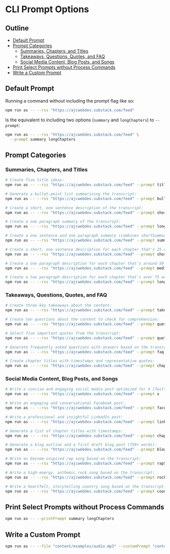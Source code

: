 # CLI Prompt Options

## Outline

- [Default Prompt](#default-prompt)
- [Prompt Categories](#prompt-categories)
  - [Summaries, Chapters, and Titles](#summaries-chapters-and-titles)
  - [Takeaways, Questions, Quotes, and FAQ](#takeaways-questions-quotes-and-faq)
  - [Social Media Content, Blog Posts, and Songs](#social-media-content-blog-posts-and-songs)
- [Print Select Prompts without Process Commands](#print-select-prompts-without-process-commands)
- [Write a Custom Prompt](#write-a-custom-prompt)

## Default Prompt

Running a command without including the prompt flag like so:

```bash
npm run as -- --rss "https://ajcwebdev.substack.com/feed"
```

Is the equivalent to including two options (`summary` and `longChapters`) to `--prompt`:

```bash
npm run as -- --rss "https://ajcwebdev.substack.com/feed" \
  --prompt summary longChapters
```

## Prompt Categories

### Summaries, Chapters, and Titles

```bash
# Create five title ideas:
npm run as -- --rss "https://ajcwebdev.substack.com/feed" --prompt titles

# Generate a bullet-point list summarizing the transcript:
npm run as -- --rss "https://ajcwebdev.substack.com/feed" --prompt bulletPoints

# Create a short, one sentence description of the transcript:
npm run as -- --rss "https://ajcwebdev.substack.com/feed" --prompt shortSummary

# Create a one paragraph summary of the transcript:
npm run as -- --rss "https://ajcwebdev.substack.com/feed" --prompt longSummary

# Create a one sentence and one paragraph summary (combines shortSummary and longSummary):
npm run as -- --rss "https://ajcwebdev.substack.com/feed" --prompt summary

# Create a short, one sentence description for each chapter that's 25 words or shorter.
npm run as -- --rss "https://ajcwebdev.substack.com/feed" --prompt shortChapters

# Create a one paragraph description for each chapter that's around 50 words.
npm run as -- --rss "https://ajcwebdev.substack.com/feed" --prompt mediumChapters

# Create a two paragraph description for each chapter that's over 75 words.
npm run as -- --rss "https://ajcwebdev.substack.com/feed" --prompt longChapters
```

### Takeaways, Questions, Quotes, and FAQ

```bash
# Create three key takeaways about the content:
npm run as -- --rss "https://ajcwebdev.substack.com/feed" --prompt takeaways

# Create ten questions about the content to check for comprehension:
npm run as -- --rss "https://ajcwebdev.substack.com/feed" --prompt questions

# Select five important quotes from the transcript:
npm run as -- --rss "https://ajcwebdev.substack.com/feed" --prompt quotes

# Generate frequently asked questions with answers based on the transcript:
npm run as -- --rss "https://ajcwebdev.substack.com/feed" --prompt faq

# Create chapter titles with timestamps and representative quotes:
npm run as -- --rss "https://ajcwebdev.substack.com/feed" --prompt chapterTitlesAndQuotes
```

### Social Media Content, Blog Posts, and Songs

```bash
# Write a concise and engaging social media post optimized for X (Twitter):
npm run as -- --rss "https://ajcwebdev.substack.com/feed" --prompt x

# Write an engaging and conversational Facebook post:
npm run as -- --rss "https://ajcwebdev.substack.com/feed" --prompt facebook

# Write a professional and insightful LinkedIn post:
npm run as -- --rss "https://ajcwebdev.substack.com/feed" --prompt linkedin

# Generate a list of chapter titles with timestamps:
npm run as -- --rss "https://ajcwebdev.substack.com/feed" --prompt chapterTitles

# Generate a blog outline and a first draft blog post (750+ words):
npm run as -- --rss "https://ajcwebdev.substack.com/feed" --prompt blog

# Write an Eminem-inspired rap song based on the transcript:
npm run as -- --rss "https://ajcwebdev.substack.com/feed" --prompt rapSong

# Write a high-energy, anthemic rock song based on the transcript:
npm run as -- --rss "https://ajcwebdev.substack.com/feed" --prompt rockSong

# Write a heartfelt, storytelling country song based on the transcript:
npm run as -- --rss "https://ajcwebdev.substack.com/feed" --prompt countrySong
```

## Print Select Prompts without Process Commands

```bash
npm run as -- --printPrompt summary longChapters
```

## Write a Custom Prompt

```bash
npm run as -- --file "content/examples/audio.mp3" --customPrompt "content/examples/custom-prompt.md" --chatgpt
```